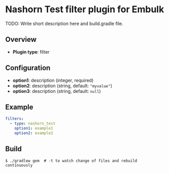 # Nashorn Test filter plugin for Embulk

TODO: Write short description here and build.gradle file.

## Overview

* **Plugin type**: filter

## Configuration

- **option1**: description (integer, required)
- **option2**: description (string, default: `"myvalue"`)
- **option3**: description (string, default: `null`)

## Example

```yaml
filters:
  - type: nashorn_test
    option1: example1
    option2: example2
```


## Build

```
$ ./gradlew gem  # -t to watch change of files and rebuild continuously
```
